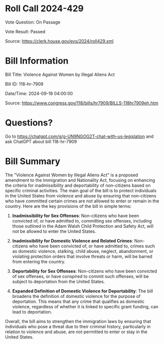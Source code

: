 # Roll Call 2024-429

Vote Question: On Passage

Vote Result: Passed

Source: https://clerk.house.gov/evs/2024/roll429.xml

# Bill Information

Bill Title: Violence Against Women by Illegal Aliens Act

Bill ID: 118-hr-7909

Date/Time: 2024-09-18 04:00:00

Source: https://www.congress.gov/118/bills/hr7909/BILLS-118hr7909eh.htm

# Questions?

Go to https://chatgpt.com/g/g-UN9NGOG2T-chat-with-us-legislation and ask ChatGPT about bill 118-hr-7909

# Bill Summary
The "Violence Against Women by Illegal Aliens Act" is a proposed amendment to the Immigration and Nationality Act, focusing on enhancing the criteria for inadmissibility and deportability of non-citizens based on specific criminal activities. The main goal of the bill is to protect individuals in the United States from violence and abuse by ensuring that non-citizens who have committed certain crimes are not allowed to enter or remain in the country. Here are the key provisions of the bill in simple terms:

1. **Inadmissibility for Sex Offenses**: Non-citizens who have been convicted of, or have admitted to, committing sex offenses, including those outlined in the Adam Walsh Child Protection and Safety Act, will not be allowed to enter the United States.

2. **Inadmissibility for Domestic Violence and Related Crimes**: Non-citizens who have been convicted of, or have admitted to, crimes such as domestic violence, stalking, child abuse, neglect, abandonment, or violating protection orders that involve threats or harm, will be barred from entering the country.

3. **Deportability for Sex Offenses**: Non-citizens who have been convicted of sex offenses, or have conspired to commit such offenses, will be subject to deportation from the United States.

4. **Expanded Definition of Domestic Violence for Deportability**: The bill broadens the definition of domestic violence for the purpose of deportation. This means that any crime that qualifies as domestic violence, regardless of whether it is linked to specific grant funding, can lead to deportation.

Overall, the bill aims to strengthen the immigration laws by ensuring that individuals who pose a threat due to their criminal history, particularly in relation to violence and abuse, are not permitted to enter or stay in the United States.
